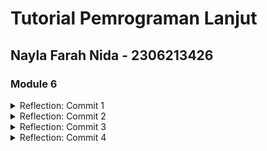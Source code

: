 # Tutorial Pemrograman Lanjut
## Nayla Farah Nida - 2306213426

### Module 6

<details>
<summary>Reflection: Commit 1</summary>


The ```handle_connection``` method reads and prints the HTTP request headers from a TCP connection.

**1. Wraps the TCPStream in BufReader**

```BufReader::new(&stream)```: Creates a buffered reader to efficiently read lines from the connection.

**2. Reads the HTTP request line by line**

```.lines()```: Reads the incoming data line by line.

```.map(|result| result.unwrap())```: Extracts the actual string from the Result<String, io::Error>, if no errors occur.

```.take_while(|line| !line.is_empty())```: Reads lines until it encounters an empty line ("").

**3. Stores the request in a ```Vec<String>```**

***4. Prints the HTTP request**

Output:

``` Rust
Request: [
    "GET / HTTP/1.1",
    "Host: 127.0.0.1:7878",
    "Connection: keep-alive",
    "Cache-Control: max-age=0",
    "sec-ch-ua: \"Chromium\";v=\"134\", \"Not:A-Brand\";v=\"24\", \"Google Chrome\";v=\"134\"",
    "sec-ch-ua-mobile: ?0",
    "sec-ch-ua-platform: \"Windows\"",
    "Upgrade-Insecure-Requests: 1",
    "User-Agent: Mozilla/5.0 (Windows NT 10.0; Win64; x64) AppleWebKit/537.36 (KHTML, like Gecko) Chrome/134.0.0.0 Safari/537.36",
    "Accept: text/html,application/xhtml+xml,application/xml;q=0.9,image/avif,image/webp,image/apng,*/*;q=0.8,application/signed-exchange;v=b3;q=0.7",
    "Sec-Fetch-Site: cross-site",
    "Sec-Fetch-Mode: navigate",
    "Sec-Fetch-User: ?1",
    "Sec-Fetch-Dest: document",
    "Accept-Encoding: gzip, deflate, br, zstd",
    "Accept-Language: en-US,en;q=0.9,id-ID;q=0.8,id;q=0.7,ms;q=0.6,it;q=0.5",
    "Cookie: csrftoken=qnUz3g0Vm17XcQEPWpnPXAZkf20LmLbS",
]
```
</details>

<details>
    <summary>Reflection: Commit 2</summary>
    ![Commit 2 screen capture](/assets/images/commit2.png) 
</details>

<details>
    <summary>Reflection: Commit 3</summary>
    ![Commit 3 screen capture](/assets/images/commit3.png) 

    handle_connection reads the first line of the HTTP request to determine the requested resource. If the request is GET / HTTP/1.1 it responds with the contents of hello.html and a 200 OK status. Otherwise, it serves 404.html with a 404 NOT FOUND status. I have done some refactoring to reduce code duplication.
</details>

<details>
    <summary>Reflection: Commit 4</summary>

    When we open 127.0.0.1/sleep, the request likely triggers a delay in the server. Since the server handles connections sequentially (not multi-threaded), it blocks other requests, causing the second browser window (127.0.0.1/) to wait until the first request completes.
    
</details>